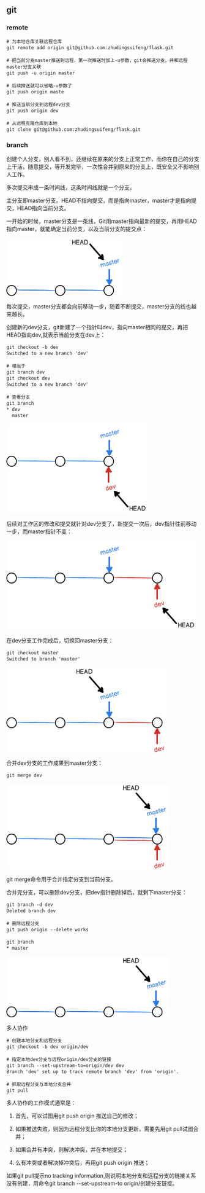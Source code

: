 ## git

### remote

```
# 为本地仓库关联远程仓库
git remote add origin git@github.com:zhudingsuifeng/flask.git

# 把当前分支master推送到远程，第一次推送时加上-u参数，git会推送分支，并和远程master分支关联
git push -u origin master 

# 后续推送就可以省略-u参数了
git push origin maste

# 推送当前分支到远程dev分支
git push origin dev

# 从远程克隆仓库到本地
git clone git@github.com:zhudingsuifeng/flask.git
```

### branch

创建个人分支，别人看不到，还继续在原来的分支上正常工作，而你在自己的分支上干活，随意提交，等开发完毕，一次性合并到原来的分支上，既安全又不影响别人工作。

多次提交串成一条时间线，这条时间线就是一个分支。

主分支即master分支。HEAD不指向提交，而是指向master，master才是指向提交，HEAD指向当前分支。

一开始的时候，master分支是一条线，Git用master指向最新的提交，再用HEAD指向master，就能确定当前分支，以及当前分支的提交点：

![init](../imgs/git1.png)

每次提交，master分支都会向前移动一步，随着不断提交，master分支的线也越来越长。

创建新的dev分支，git新建了一个指针叫dev，指向master相同的提交，再把HEAD指向dev,就表示当前分支在dev上：

```
git checkout -b dev
Switched to a new branch 'dev'

# 相当于
git branch dev
git checkout dev
Switched to a new branch 'dev'

# 查看分支
git branch
* dev
  master
```

![dev](../imgs/git2.png)

后续对工作区的修改和提交就针对dev分支了，新提交一次后，dev指针往前移动一步，而master指针不变：

![dev commit](../imgs/git3.png)

在dev分支工作完成后，切换回master分支：

```
git checkout master
Switched to branch 'master'
```

![checkout](../imgs/git6.png)

合并dev分支的工作成果到master分支：

```
git merge dev
```

![merge](../imgs/git4.png)

git merge命令用于合并指定分支到当前分支。

合并完分支，可以删除dev分支，把dev指针删除掉后，就剩下master分支：

```
git branch -d dev
Deleted branch dev

# 删除远程分支
git push origin --delete works

git branch
* master
```

![delete brancd](../imgs/git5.png)

多人协作

```
# 创建本地分支和远程分支
git checkout -b dev origin/dev

# 指定本地dev分支与远程origin/dev分支的链接
git branch --set-upstream-to=origin/dev dev
Branch 'dev' set up to track remote branch 'dev' from 'origin'.

# 抓取远程分支与本地分支合并
git pull
```

多人协作的工作模式通常是：

1. 首先，可以试图用git push origin <branch-name>推送自己的修改；

2. 如果推送失败，则因为远程分支比你的本地分支更新，需要先用git pull试图合并；

3. 如果合并有冲突，则解决冲突，并在本地提交；

4. 么有冲突或者解决掉冲突后，再用git push origin <branch-name>推送；

如果git pull提示no tracking information,则说明本地分支和远程分支的链接关系没有创建，用命令git branch --set-upstream-to <branch-name> origin/<branch-name>创建分支链接。
